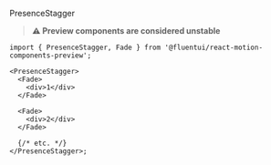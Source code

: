 PresenceStagger

> **⚠️ Preview components are considered unstable**

```tsx
import { PresenceStagger, Fade } from '@fluentui/react-motion-components-preview';

<PresenceStagger>
  <Fade>
    <div>1</div>
  </Fade>

  <Fade>
    <div>2</div>
  </Fade>

  {/* etc. */}
</PresenceStagger>;
```
